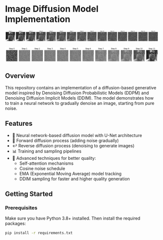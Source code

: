 # Image Diffusion Model Implementation

![Forward Diffusion Process](https://github.com/chashmishcoder/Generative-AI/blob/c493474bd0e8d79b2ad784f973906ccfa874ba7a/Diffusion%20Model/download%20(2).png)

![Reverse Diffusion Process](https://github.com/chashmishcoder/Generative-AI/blob/main/Diffusion%20Model/download%20(1).png)
## Overview

This repository contains an implementation of a diffusion-based generative model inspired by Denoising Diffusion Probabilistic Models (DDPM) and Denoising Diffusion Implicit Models (DDIM). The model demonstrates how to train a neural network to gradually denoise an image, starting from pure noise.

## Features

- 🧠 Neural network-based diffusion model with U-Net architecture
- 🔄 Forward diffusion process (adding noise gradually)
- ↩️ Reverse diffusion process (denoising to generate images)
- 📊 Training and sampling pipelines
- 🚀 Advanced techniques for better quality:
  - Self-attention mechanisms
  - Cosine noise schedule
  - EMA (Exponential Moving Average) model tracking
  - DDIM sampling for faster and higher quality generation

## Getting Started

### Prerequisites

Make sure you have Python 3.8+ installed. Then install the required packages:

```bash
pip install -r requirements.txt
